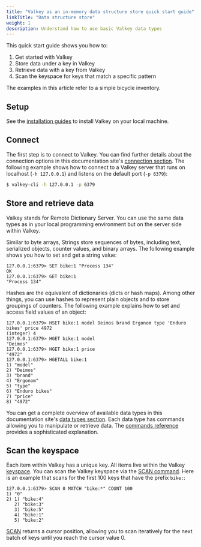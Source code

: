 ```yaml
---
title: "Valkey as an in-memory data structure store quick start guide"
linkTitle: "Data structure store"
weight: 1
description: Understand how to use basic Valkey data types
---
```


This quick start guide shows you how to:

1. Get started with Valkey 
2. Store data under a key in Valkey
3. Retrieve data with a key from Valkey
4. Scan the keyspace for keys that match a specific pattern

The examples in this article refer to a simple bicycle inventory.

## Setup

See the [installation guides](/docs/install/install-redis/) to install Valkey on your local machine.

## Connect

The first step is to connect to Valkey. You can find further details about the connection options in this documentation site's [connection section](/docs/connect/). The following example shows how to connect to a Valkey server that runs on localhost (`-h 127.0.0.1`) and listens on the default port (`-p 6379`): 

```sh
$ valkey-cli -h 127.0.0.1 -p 6379
```

## Store and retrieve data

Valkey stands for Remote Dictionary Server. You can use the same data types as in your local programming environment but on the server side within Valkey.

Similar to byte arrays, Strings store sequences of bytes, including text, serialized objects, counter values, and binary arrays. The following example shows you how to set and get a string value:

```valkey-cli
127.0.0.1:6379> SET bike:1 "Process 134"
OK
127.0.0.1:6379> GET bike:1
"Process 134"
```

Hashes are the equivalent of dictionaries (dicts or hash maps). Among other things, you can use hashes to represent plain objects and to store groupings of counters. The following example explains how to set and access field values of an object:

```valkey-cli
127.0.0.1:6379> HSET bike:1 model Deimos brand Ergonom type 'Enduro bikes' price 4972
(integer) 4
127.0.0.1:6379> HGET bike:1 model
"Deimos"
127.0.0.1:6379> HGET bike:1 price
"4972"
127.0.0.1:6379> HGETALL bike:1
1) "model"
2) "Deimos"
3) "brand"
4) "Ergonom"
5) "type"
6) "Enduro bikes"
7) "price"
8) "4972"
```

You can get a complete overview of available data types in this documentation site's [data types section](/docs/data-types/). Each data type has commands allowing you to manipulate or retrieve data. The [commands reference](../commands/) provides a sophisticated explanation.

## Scan the keyspace

Each item within Valkey has a unique key. All items live within the Valkey [keyspace](keyspace.md). You can scan the Valkey keyspace via the [SCAN command](../commands/scan.md). Here is an example that scans for the first 100 keys that have the prefix `bike:`:

```valkey-cli
127.0.0.1:6379> SCAN 0 MATCH "bike:*" COUNT 100
1) "0"
2) 1) "bike:4"
   2) "bike:3"
   3) "bike:5"
   4) "bike:1"
   5) "bike:2"
```

[SCAN](../commands/scan.md) returns a cursor position, allowing you to scan iteratively for the next batch of keys until you reach the cursor value 0.
